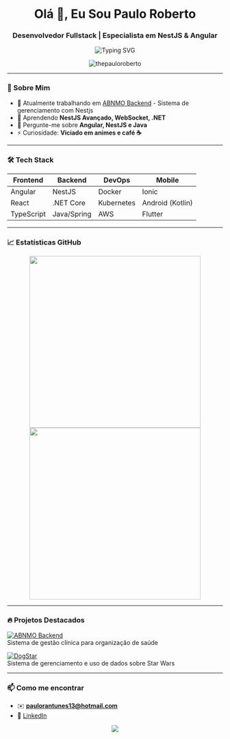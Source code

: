 <h1 align="center">Olá 👋, Eu Sou Paulo Roberto</h1>
<h3 align="center">Desenvolvedor Fullstack | Especialista em NestJS & Angular</h3>

<p align="center">
  <img src="https://readme-typing-svg.demolab.com?font=Fira+Code&pause=1000&color=58A6FF&width=435&lines=Transformando+ideias+em+código;Soluções+eficientes+desde+2018" alt="Typing SVG">
</p>

<p align="center">
  <img src="https://komarev.com/ghpvc/?username=thepauloroberto&label=Profile%20views&color=0e75b6&style=flat" alt="thepauloroberto" />
</p>

---

### 🚀 Sobre Mim
- 🔭 Atualmente trabalhando em [ABNMO Backend](https://github.com/ipecode-br/abnmo-backend) - Sistema de gerenciamento com Nestjs
- 🌱 Aprendendo **NestJS Avançado, WebSocket, .NET**
- 💬 Pergunte-me sobre **Angular, NestJS e Java**
- ⚡ Curiosidade: **Viciado em animes e café ☕**

---

### 🛠 Tech Stack
| Frontend       | Backend        | DevOps        | Mobile        |
|----------------|----------------|--------------|--------------|
| Angular        | NestJS         | Docker       | Ionic        |
| React          | .NET Core      | Kubernetes   | Android (Kotlin) |
| TypeScript     | Java/Spring    | AWS          | Flutter      |

---

### 📈 Estatísticas GitHub
<p align="center">
  <img src="https://github-readme-stats.vercel.app/api?username=thepauloroberto&show_icons=true&theme=dracula" width="400">
  <img src="https://github-readme-streak-stats.herokuapp.com/?user=thepauloroberto&theme=dracula" width="400">
</p>

---

### 🔥 Projetos Destacados
[![ABNMO Backend](https://img.shields.io/badge/🚀_ABNMO_Backend-NestJS_PostgreSQL-blue?style=for-the-badge)](https://github.com/ipecode-br/abnmo-backend)  
Sistema de gestão clínica para organização de saúde

[![DogStar](https://img.shields.io/badge/🔗_DogStar-orange?style=for-the-badge)]((https://github.com/ThePauloRoberto/dogStar))  
Sistema de gerenciamento e uso de dados sobre Star Wars

---

### 📫 Como me encontrar
- ✉️ **paulorantunes13@hotmail.com**
- 💼 [LinkedIn](https://www.linkedin.com/in/paulo-roberto-developer)

<p align="center">
  <a href="https://www.linkedin.com/in/paulo-roberto-developer">
    <img src="https://img.shields.io/badge/LinkedIn-0077B5?style=for-the-badge&logo=linkedin&logoColor=white">
  </a>
</p>
